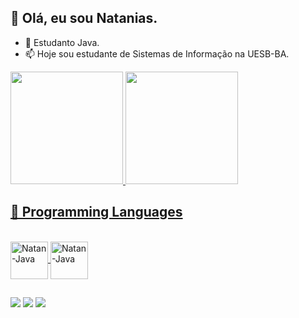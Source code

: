 ## 👋 Olá, eu sou Natanias.

- 🌱 Estudanto Java.
- 📫 Hoje sou estudante de Sistemas de Informação na UESB-BA.

<div>
  <a href="https://github.com/natanias">
  <img height="180em" src="https://github-readme-stats.vercel.app/api?username=natanias&show_icons=true&theme=dracula&include_all_commits=true&count_private=true"/>
  <img height="180em" src="https://github-readme-stats.vercel.app/api/top-langs/?username=natanias&layout=compact&langs_count=16&theme=dracula"/>
</div>

## 🎯 Programming Languages  
  
<div style="display: inline_block"><br>
  <img align="center" alt="Natan-Java" height="60" width="60" src="https://cdn.jsdelivr.net/gh/devicons/devicon/icons/java/java-original-wordmark.svg" >
  <img align="center" alt="Natan-Java" height="60" width="60" src="https://cdn.jsdelivr.net/gh/devicons/devicon/icons/python/python-original.svg" >
</div>
  
  ##
  
  <div>
    <a href="nataniasdopb@gmail.com" target="_blank"><img src="https://img.shields.io/badge/Gmail-D14836?style=for-the-badge&logo=gmail&logoColor=white" target="_blank"></a>
    <a href="https://www.instagram.com/nathan_s0/" target="_blank"><img src="https://img.shields.io/badge/Instagram-E4405F?style=for-the-badge&logo=instagram&logoColor=white" target="_blank"></a>
    <a href="https://www.linkedin.com/in/natanias-santos-822939124/" target="_blank"><img src="https://img.shields.io/badge/LinkedIn-0077B5?style=for-the-badge&logo=linkedin&logoColor=white" target="_blank"></a>
  </div>
